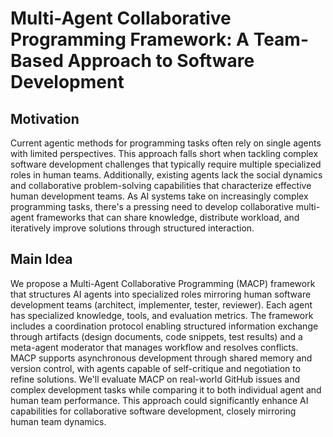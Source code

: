 # Multi-Agent Collaborative Programming Framework: A Team-Based Approach to Software Development

## Motivation
Current agentic methods for programming tasks often rely on single agents with limited perspectives. This approach falls short when tackling complex software development challenges that typically require multiple specialized roles in human teams. Additionally, existing agents lack the social dynamics and collaborative problem-solving capabilities that characterize effective human development teams. As AI systems take on increasingly complex programming tasks, there's a pressing need to develop collaborative multi-agent frameworks that can share knowledge, distribute workload, and iteratively improve solutions through structured interaction.

## Main Idea
We propose a Multi-Agent Collaborative Programming (MACP) framework that structures AI agents into specialized roles mirroring human software development teams (architect, implementer, tester, reviewer). Each agent has specialized knowledge, tools, and evaluation metrics. The framework includes a coordination protocol enabling structured information exchange through artifacts (design documents, code snippets, test results) and a meta-agent moderator that manages workflow and resolves conflicts. MACP supports asynchronous development through shared memory and version control, with agents capable of self-critique and negotiation to refine solutions. We'll evaluate MACP on real-world GitHub issues and complex development tasks while comparing it to both individual agent and human team performance. This approach could significantly enhance AI capabilities for collaborative software development, closely mirroring human team dynamics.